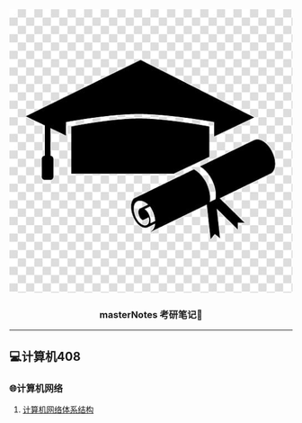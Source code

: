 <div align="center">
  <img src="https://raw.githubusercontent.com/loyio/oss/main/masterNotes/masterdegree20210115.jpg" alt="uPic">
  <h3>masterNotes 考研笔记📒</h3>
</div>

-----

## 💻计算机408

### 🌐计算机网络
1. [计算机网络体系结构](https://github.com/loyio/masterNotes/issues/1)
